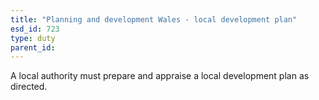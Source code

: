 ```yaml
---
title: "Planning and development Wales - local development plan"
esd_id: 723
type: duty
parent_id:  
---
```


A local authority must prepare and appraise a local development plan as directed.

